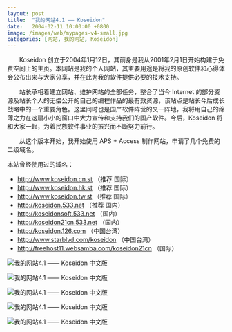 ```yaml
---
layout: post
title:  "我的网站4.1 —— Koseidon"
date:   2004-02-11 10:00:00 +0800
image: /images/web/mypages-v4-small.jpg
categories: [网站, 我的网站, Koseidon]
---
```


　　Koseidon 创立于2004年1月12日，其前身是我从2001年2月1日开始构建于免费空间上的主页。本网站是我的个人网站，其主要用途是将我的原创软件和心得体会公布出来与大家分享，并在此为我的软件提供必要的技术支持。

　　站长承相着建立网站、维护网站的全部任务，整合了当今 Internet 的部分资源及站长个人的无偿公开的自己的编程作品的最有效资源，该站点是站长今后成长战略中的一个重要角色。这里同时也是国产软件阵营的又一阵地，我将用自己的绵薄之力在这扇小小的窗口中大力宣传和支持我们的国产软件。今后，Koseidon 将和大家一起，为着民族软件事业的振兴而不断努力前行。

　　从这个版本开始，我开始使用 APS + Access 制作网站，申请了几个免费的二级域名。

本站曾经使用过的域名：

- http://www.koseidon.cn.st （推荐 国际）
- http://www.koseidon.hk.st （推荐 国际）
- http://www.koseidon.tw.st （推荐 国际）
- http://koseidon.533.net （推荐 国内）
- http://koseidonsoft.533.net （国内）
- http://koseidon21cn.533.net （国内）
- http://koseidon.126.com （中国台湾）
- http://www.starblvd.com/koseidon （中国台湾）
- http://freehost11.websamba.com/koseidon21cn （国际）


![我的网站4.1 —— Koseidon 中文版]({{site.baseurl}}/images/web/我的网站4.1-Koseidon中文版.png)

![我的网站4.1 —— Koseidon 中文版]({{site.baseurl}}/images/web/我的网站4.1-Koseidon中文版2.png)

![我的网站4.1 —— Koseidon 中文版]({{site.baseurl}}/images/web/我的网站4.1-Koseidon中文版3.png)

![我的网站4.1 —— Koseidon 中文版]({{site.baseurl}}/images/web/我的网站4.1-Koseidon中文版4.png)

![我的网站4.1 —— Koseidon 中文版]({{site.baseurl}}/images/web/我的网站4.1-Koseidon中文版5.png)

